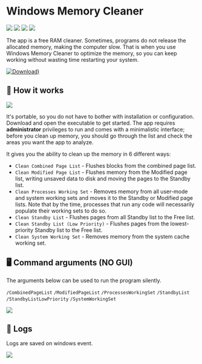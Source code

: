 # Windows Memory Cleaner
[![](https://img.shields.io/badge/Windows-XP%20%7C%20Vista%20%7C%207%20%7C%208%20%7C%2010%20%7C%2011-blue?style=for-the-badge)](#)
[![](https://img.shields.io/badge/Windows%20Server-2003%20%7C%202008%20%7C%202012%20%7C%202016%20%7C%202019%20%7C%202022-blue?style=for-the-badge)](#)
[![](https://img.shields.io/github/license/IgorMundstein/WinMemoryCleaner?style=for-the-badge)](#) 
[![](https://img.shields.io/github/downloads/IgorMundstein/WinMemoryCleaner/total?style=for-the-badge)](#) 

The app is a free RAM cleaner. Sometimes, programs do not release the allocated memory, making the computer slow. That is when you use Windows Memory Cleaner to optimize the memory, so you can keep working without wasting time restarting your system.

[![Download)](https://img.shields.io/github/v/release/IgorMundstein/WinMemoryCleaner?color=red&label=DOWNLOAD&logo=windows)](https://github.com/IgorMundstein/WinMemoryCleaner/releases/latest/download/WinMemoryCleaner.zip)

## 🚀 How it works
![](https://raw.githubusercontent.com/IgorMundstein/WinMemoryCleaner/master/docs/main-window.png)

It's portable, so you do not have to bother with installation or configuration. Download and open the executable to get started. The app requires **administrator** privileges to run and comes with a minimalistic interface; before you clean up memory, you should go through the list and check the areas you want the app to analyze.

It gives you the ability to clean up the memory in 6 different ways:

- `Clean Combined Page List` - Flushes blocks from the combined page list.
- `Clean Modified Page List` - Flushes memory from the Modified page list, writing unsaved data to disk and moving the pages to the Standby list.
- `Clean Processes Working Set` - Removes memory from all user-mode and system working sets and moves it to the Standby or Modified page lists. Note that by the time, processes that run any code will necessarily populate their working sets to do so.
- `Clean Standby List` - Flushes pages from all Standby list to the Free list.
- `Clean Standby List (Low Priority)` - Flushes pages from the lowest-priority Standby list to the Free list.
- `Clean System Working Set` - Removes memory from the system cache working set.

## 🖥️ Command arguments (NO GUI)
The arguments below can be used to run the program silently.

`/CombinedPageList` `/ModifiedPageList` `/ProcessesWorkingSet` `/StandbyList` `/StandbyListLowPriority` `/SystemWorkingSet`

![](https://raw.githubusercontent.com/IgorMundstein/WinMemoryCleaner/master/docs/shortcut-command-arguments.png)

## 📖 Logs
Logs are saved on windows event.

![](https://raw.githubusercontent.com/IgorMundstein/WinMemoryCleaner/master/docs/windows-event-log.png)
